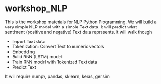 # workshop_NLP
This is the workshop materials for NLP Python Programming. 
We will build a very simple NLP model with a simple Text data. 
It will predict what sentiment (positive and negative) Text data represents. 
It will walk though
  - Import Text data
  - Tokenization: Convert Text to numeric vectors
  - Embedding
  - Build RNN (LSTM) model
  - Train RNN model with Tokenized Text data
  - Predict Text 

It will require numpy, pandas, sklearn, keras, gensim
